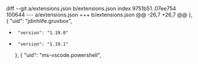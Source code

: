 diff --git a/extensions.json b/extensions.json
index 9751b51..07ee754 100644
--- a/extensions.json
+++ b/extensions.json
@@ -26,7 +26,7 @@
     },
     {
       "uid": "jdinhlife.gruvbox",
-      "version": "1.19.0"
+      "version": "1.19.1"
     },
     {
       "uid": "ms-vscode.powershell",
